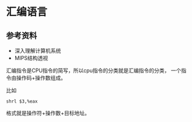 # 汇编语言

## 参考资料

- 深入理解计算机系统
- MIPS结构透视


汇编指令是CPU指令的简写，所以cpu指令的分类就是汇编指令的分类，
一个指令由操作码+操作数组成。

比如

```
shrl $3,%eax
```

格式就是操作符+操作数+目标地址。
